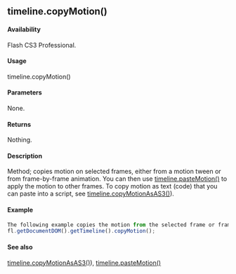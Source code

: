 ## timeline.copyMotion()

#### Availability

Flash CS3 Professional.

#### Usage

timeline.copyMotion()

#### Parameters

None.

#### Returns

Nothing.

#### Description

Method; copies motion on selected frames, either from a motion tween or from frame-by-frame animation. You can then use [timeline.pasteMotion()](../Timeline_object/timeli36.md) to apply the motion to other frames.
To copy motion as text (code) that you can paste into a script, see [timeline.copyMotionAsAS3()](../Timeline_object/timelin9.md)).

#### Example

```javascript
The following example copies the motion from the selected frame or frames:
fl.getDocumentDOM().getTimeline().copyMotion();

```
#### See also

[timeline.copyMotionAsAS3()](../Timeline_object/timelin9.md)), [timeline.pasteMotion()](../Timeline_object/timeli36.md)

<span id="timeline.copyMotionAsAS3()" class="anchor"></span>

